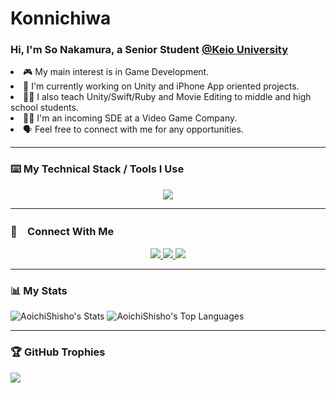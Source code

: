 # Konnichiwa

<h3>Hi, I'm So Nakamura, a Senior Student <a href="keio.ac.jp">@Keio University</a> </h3> 

<li>🎮 My main interest is in Game Development.</li>
<li>📱 I'm currently working on Unity and iPhone App oriented projects.
<li>🧑‍🏫 I also teach Unity/Swift/Ruby and Movie Editing to middle and high school students.
<li>👨‍💻 I'm an incoming SDE at a Video Game Company.
<li>🗣️ Feel free to connect with me for any opportunities.</li>

---

### ⌨️ My Technical Stack / Tools I Use
<p align="center">
  <img src="https://skillicons.dev/icons?i=unity,cs,cpp,c,swift,py,java,firebase,r,ruby,js,html,css,react,bootstrap,tailwind,p5js,haskell,git,github,ae,pr,visualstudio,idea,rider,vscode,atom&perline=10" />
</p>

---

### 💬　Connect With Me

<p align="center">
  <a href="https://www.linkedin.com/in/so-nakamura-ab544a246/">
    <img src="https://skillicons.dev/icons?i=linkedin" />
  </a>
  <a href="mailto:sonakamura.aoichi@gmail.com">
    <img src="https://skillicons.dev/icons?i=gmail">
  </a>
  <a href="https://www.instagram.com/arumakanso/">
    <img src="https://skillicons.dev/icons?i=instagram" />
  </a>
</p>


---

### 📊 My Stats
![AoichiShisho's Stats](https://github-readme-stats.vercel.app/api?username=AoichiShisho&theme=blueberry&show_icons=true&hide_border=true&count_private=true)
![AoichiShisho's Top Languages](https://github-readme-stats.vercel.app/api/top-langs/?username=AoichiShisho&theme=blueberry&show_icons=true&hide_border=true&layout=compact)

---

### 🏆 GitHub Trophies
![](https://github-profile-trophy.vercel.app/?username=AoichiShisho&theme=radical&no-frame=false&no-bg=true&margin-w=4)
